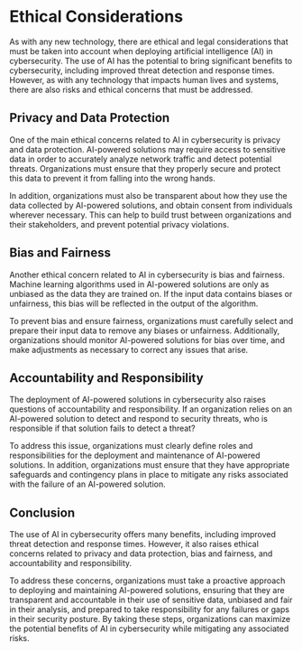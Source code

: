 Ethical Considerations
==========================================================================================

As with any new technology, there are ethical and legal considerations that must be taken into account when deploying artificial intelligence (AI) in cybersecurity. The use of AI has the potential to bring significant benefits to cybersecurity, including improved threat detection and response times. However, as with any technology that impacts human lives and systems, there are also risks and ethical concerns that must be addressed.

Privacy and Data Protection
---------------------------

One of the main ethical concerns related to AI in cybersecurity is privacy and data protection. AI-powered solutions may require access to sensitive data in order to accurately analyze network traffic and detect potential threats. Organizations must ensure that they properly secure and protect this data to prevent it from falling into the wrong hands.

In addition, organizations must also be transparent about how they use the data collected by AI-powered solutions, and obtain consent from individuals wherever necessary. This can help to build trust between organizations and their stakeholders, and prevent potential privacy violations.

Bias and Fairness
-----------------

Another ethical concern related to AI in cybersecurity is bias and fairness. Machine learning algorithms used in AI-powered solutions are only as unbiased as the data they are trained on. If the input data contains biases or unfairness, this bias will be reflected in the output of the algorithm.

To prevent bias and ensure fairness, organizations must carefully select and prepare their input data to remove any biases or unfairness. Additionally, organizations should monitor AI-powered solutions for bias over time, and make adjustments as necessary to correct any issues that arise.

Accountability and Responsibility
---------------------------------

The deployment of AI-powered solutions in cybersecurity also raises questions of accountability and responsibility. If an organization relies on an AI-powered solution to detect and respond to security threats, who is responsible if that solution fails to detect a threat?

To address this issue, organizations must clearly define roles and responsibilities for the deployment and maintenance of AI-powered solutions. In addition, organizations must ensure that they have appropriate safeguards and contingency plans in place to mitigate any risks associated with the failure of an AI-powered solution.

Conclusion
----------

The use of AI in cybersecurity offers many benefits, including improved threat detection and response times. However, it also raises ethical concerns related to privacy and data protection, bias and fairness, and accountability and responsibility.

To address these concerns, organizations must take a proactive approach to deploying and maintaining AI-powered solutions, ensuring that they are transparent and accountable in their use of sensitive data, unbiased and fair in their analysis, and prepared to take responsibility for any failures or gaps in their security posture. By taking these steps, organizations can maximize the potential benefits of AI in cybersecurity while mitigating any associated risks.
